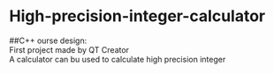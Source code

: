 # High-precision-integer-calculator
##C++ ourse design:  
First project made by QT Creator  
A calculator can bu used to calculate high precision integer
